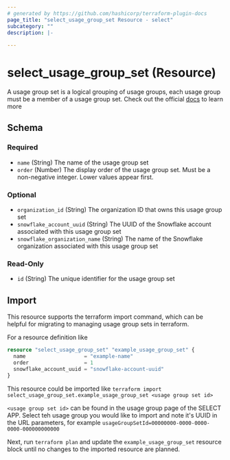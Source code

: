 ```yaml
---
# generated by https://github.com/hashicorp/terraform-plugin-docs
page_title: "select_usage_group_set Resource - select"
subcategory: ""
description: |-
  
---
```


# select_usage_group_set (Resource)

A usage group set is a logical grouping of usage groups, each usage group must be a member of a usage group set. Check out the official [docs](https://select.dev/docs/reference/using-select/usage-groups) to learn more 



<!-- schema generated by tfplugindocs -->
## Schema

### Required

- `name` (String) The name of the usage group set
- `order` (Number) The display order of the usage group set. Must be a non-negative integer. Lower values appear first.

### Optional

- `organization_id` (String) The organization ID that owns this usage group set
- `snowflake_account_uuid` (String) The UUID of the Snowflake account associated with this usage group set
- `snowflake_organization_name` (String) The name of the Snowflake organization associated with this usage group set

### Read-Only

- `id` (String) The unique identifier for the usage group set


## Import
This resource supports the terraform import command, which can be helpful for migrating to managing usage group sets in terraform.

For a resource definition like
```tf
resource "select_usage_group_set" "example_usage_group_set" {
  name                   = "example-name"
  order                  = 1
  snowflake_account_uuid = "snowflake-account-uuid"
}
```
This resource could be imported like
`terraform import select_usage_group_set.example_usage_group_set <usage group set id>`

`<usage group set id>` can be found in the usage group page of the SELECT APP. Select teh usage group you would like to import and note it's UUID in the URL parameters, for example `usageGroupSetId=00000000-0000-0000-0000-000000000000`

Next, run `terraform plan` and update the `example_usage_group_set` resource block until no changes to the imported resource are planned.
